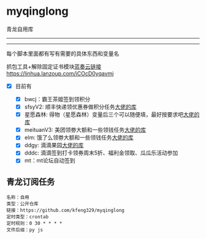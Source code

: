 # myqinglong
青龙自用库

---

---

每个脚本里面都有写有需要的具体东西和变量名

抓包工具+解除固定证书模块[蓝奏云链接](https://linhua.lanzoup.com/iCOcD0yqavmj)
https://linhua.lanzoup.com/iCOcD0yqavmj

- [x] 目前有

  - [x] bwcj：霸王茶姬签到领积分
  - [x] sfsyV2: 顺丰快递领优惠券做积分任务[大佬的库](https://raw.githubusercontent.com/leafTheFish/DeathNote/main/sfsyV2.js)
  - [x] 星愿森林: 得物（星愿森林）变量后三个可以随便填，最好按要求吧[大佬的库](https://raw.githubusercontent.com/q7q7q7q7q7q7q7/ziyou/main/得物森林.py)
  - [x] meituanV3: 美团领劵大额和一些领钱任务[大佬的库](https://raw.githubusercontent.com/leafTheFish/DeathNote/main/meituanV3.js)
  - [x] elm: 饿了么领劵大额和一些领钱任务[大佬的库](https://raw.githubusercontent.com/leafTheFish/DeathNote/main/elmV3.js)
  - [x] ddgy: 滴滴果园[大佬的库](https://raw.githubusercontent.com/leafTheFish/DeathNote/main/ddgy.js)
  - [x] dddc: 滴滴签到打卡领券周末5折、福利金领取、瓜瓜乐活动参加
  - [x] mt：mt论坛自动签到

## 青龙订阅任务
```
名称：自用
类型：公开仓库
链接：https://github.com/kfeng329/myqinglong
定时类型：crontab
定时规则：0 30 * * * *
文件后缀：py js
```
